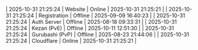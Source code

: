 | 2025-10-31 21:25:24 | Website | Online | 2025-10-31 21:25:21 |
| 2025-10-31 21:25:24 | Registration | Offline | 2025-09-09 16:40:23 |
| 2025-10-31 21:25:24 | Auth Server | Offline | 2025-08-18 09:33:31 |
| 2025-10-31 21:25:24 | Kezan (PvE) | Offline | 2025-10-11 12:51:30 |
| 2025-10-31 21:25:24 | Gurubashi (PvP) | Offline | 2025-08-23 21:44:06 |
| 2025-10-31 21:25:24 | Cloudflare | Online | 2025-10-31 21:25:21 |

